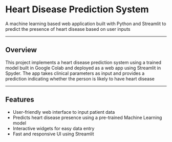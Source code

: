 # Heart Disease Prediction System

A machine learning based web application built with Python and Streamlit to predict the presence of heart disease based on user inputs

---

## Overview

This project implements a heart disease prediction system using a trained model built in Google Colab and deployed as a web app using Streamlit in Spyder. The app takes clinical parameters as input and provides a prediction indicating whether the person is likely to have heart disease

---

## Features

- User-friendly web interface to input patient data
- Predicts heart disease presence using a pre-trained Machine Learning model
- Interactive widgets for easy data entry
- Fast and responsive UI using Streamlit
